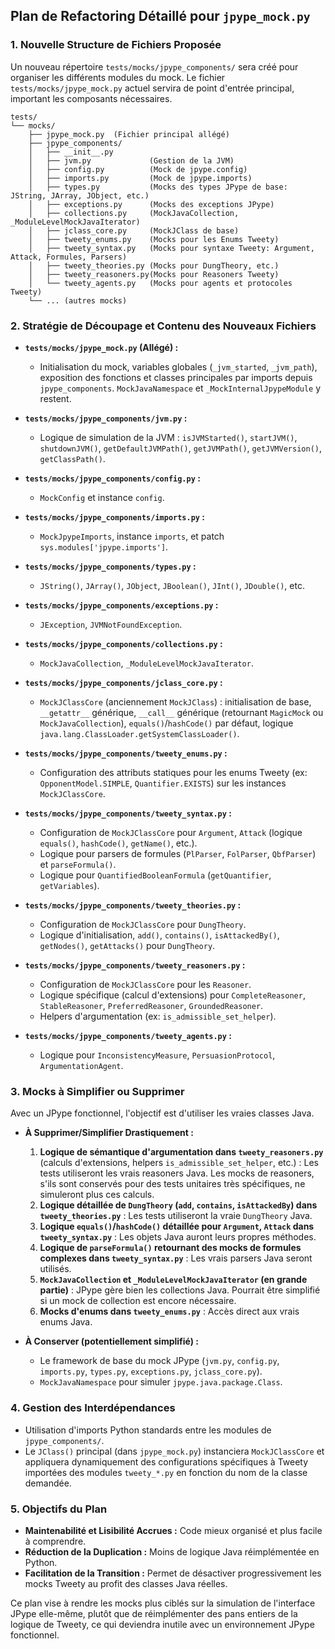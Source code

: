 ## Plan de Refactoring Détaillé pour `jpype_mock.py`

### 1. Nouvelle Structure de Fichiers Proposée

Un nouveau répertoire `tests/mocks/jpype_components/` sera créé pour organiser les différents modules du mock. Le fichier `tests/mocks/jpype_mock.py` actuel servira de point d'entrée principal, important les composants nécessaires.

```
tests/
└── mocks/
    ├── jpype_mock.py  (Fichier principal allégé)
    ├── jpype_components/
    │   ├── __init__.py
    │   ├── jvm.py             (Gestion de la JVM)
    │   ├── config.py          (Mock de jpype.config)
    │   ├── imports.py         (Mock de jpype.imports)
    │   ├── types.py           (Mocks des types JPype de base: JString, JArray, JObject, etc.)
    │   ├── exceptions.py      (Mocks des exceptions JPype)
    │   ├── collections.py     (MockJavaCollection, _ModuleLevelMockJavaIterator)
    │   ├── jclass_core.py     (MockJClass de base)
    │   ├── tweety_enums.py    (Mocks pour les Enums Tweety)
    │   ├── tweety_syntax.py   (Mocks pour syntaxe Tweety: Argument, Attack, Formules, Parsers)
    │   ├── tweety_theories.py (Mocks pour DungTheory, etc.)
    │   ├── tweety_reasoners.py(Mocks pour Reasoners Tweety)
    │   └── tweety_agents.py   (Mocks pour agents et protocoles Tweety)
    └── ... (autres mocks)
```

### 2. Stratégie de Découpage et Contenu des Nouveaux Fichiers

*   **`tests/mocks/jpype_mock.py` (Allégé) :**
    *   Initialisation du mock, variables globales (`_jvm_started`, `_jvm_path`), exposition des fonctions et classes principales par imports depuis `jpype_components`. `MockJavaNamespace` et `_MockInternalJpypeModule` y restent.

*   **`tests/mocks/jpype_components/jvm.py` :**
    *   Logique de simulation de la JVM : `isJVMStarted()`, `startJVM()`, `shutdownJVM()`, `getDefaultJVMPath()`, `getJVMPath()`, `getJVMVersion()`, `getClassPath()`.

*   **`tests/mocks/jpype_components/config.py` :**
    *   `MockConfig` et instance `config`.

*   **`tests/mocks/jpype_components/imports.py` :**
    *   `MockJpypeImports`, instance `imports`, et patch `sys.modules['jpype.imports']`.

*   **`tests/mocks/jpype_components/types.py` :**
    *   `JString()`, `JArray()`, `JObject`, `JBoolean()`, `JInt()`, `JDouble()`, etc.

*   **`tests/mocks/jpype_components/exceptions.py` :**
    *   `JException`, `JVMNotFoundException`.

*   **`tests/mocks/jpype_components/collections.py` :**
    *   `MockJavaCollection`, `_ModuleLevelMockJavaIterator`.

*   **`tests/mocks/jpype_components/jclass_core.py` :**
    *   `MockJClassCore` (anciennement `MockJClass`) : initialisation de base, `__getattr__` générique, `__call__` générique (retournant `MagicMock` ou `MockJavaCollection`), `equals()`/`hashCode()` par défaut, logique `java.lang.ClassLoader.getSystemClassLoader()`.

*   **`tests/mocks/jpype_components/tweety_enums.py` :**
    *   Configuration des attributs statiques pour les enums Tweety (ex: `OpponentModel.SIMPLE`, `Quantifier.EXISTS`) sur les instances `MockJClassCore`.

*   **`tests/mocks/jpype_components/tweety_syntax.py` :**
    *   Configuration de `MockJClassCore` pour `Argument`, `Attack` (logique `equals()`, `hashCode()`, `getName()`, etc.).
    *   Logique pour parsers de formules (`PlParser`, `FolParser`, `QbfParser`) et `parseFormula()`.
    *   Logique pour `QuantifiedBooleanFormula` (`getQuantifier`, `getVariables`).

*   **`tests/mocks/jpype_components/tweety_theories.py` :**
    *   Configuration de `MockJClassCore` pour `DungTheory`.
    *   Logique d'initialisation, `add()`, `contains()`, `isAttackedBy()`, `getNodes()`, `getAttacks()` pour `DungTheory`.

*   **`tests/mocks/jpype_components/tweety_reasoners.py` :**
    *   Configuration de `MockJClassCore` pour les `Reasoner`.
    *   Logique spécifique (calcul d'extensions) pour `CompleteReasoner`, `StableReasoner`, `PreferredReasoner`, `GroundedReasoner`.
    *   Helpers d'argumentation (ex: `is_admissible_set_helper`).

*   **`tests/mocks/jpype_components/tweety_agents.py` :**
    *   Logique pour `InconsistencyMeasure`, `PersuasionProtocol`, `ArgumentationAgent`.

### 3. Mocks à Simplifier ou Supprimer

Avec un JPype fonctionnel, l'objectif est d'utiliser les vraies classes Java.

*   **À Supprimer/Simplifier Drastiquement :**
    1.  **Logique de sémantique d'argumentation dans `tweety_reasoners.py`** (calculs d'extensions, helpers `is_admissible_set_helper`, etc.) : Les tests utiliseront les vrais reasoners Java. Les mocks de reasoners, s'ils sont conservés pour des tests unitaires très spécifiques, ne simuleront plus ces calculs.
    2.  **Logique détaillée de `DungTheory` (`add`, `contains`, `isAttackedBy`) dans `tweety_theories.py`** : Les tests utiliseront la vraie `DungTheory` Java.
    3.  **Logique `equals()`/`hashCode()` détaillée pour `Argument`, `Attack` dans `tweety_syntax.py`** : Les objets Java auront leurs propres méthodes.
    4.  **Logique de `parseFormula()` retournant des mocks de formules complexes dans `tweety_syntax.py`** : Les vrais parsers Java seront utilisés.
    5.  **`MockJavaCollection` et `_ModuleLevelMockJavaIterator` (en grande partie)** : JPype gère bien les collections Java. Pourrait être simplifié si un mock de collection est encore nécessaire.
    6.  **Mocks d'enums dans `tweety_enums.py`** : Accès direct aux vrais enums Java.

*   **À Conserver (potentiellement simplifié) :**
    *   Le framework de base du mock JPype (`jvm.py`, `config.py`, `imports.py`, `types.py`, `exceptions.py`, `jclass_core.py`).
    *   `MockJavaNamespace` pour simuler `jpype.java.package.Class`.

### 4. Gestion des Interdépendances

*   Utilisation d'imports Python standards entre les modules de `jpype_components/`.
*   Le `JClass()` principal (dans `jpype_mock.py`) instanciera `MockJClassCore` et appliquera dynamiquement des configurations spécifiques à Tweety importées des modules `tweety_*.py` en fonction du nom de la classe demandée.

### 5. Objectifs du Plan

*   **Maintenabilité et Lisibilité Accrues :** Code mieux organisé et plus facile à comprendre.
*   **Réduction de la Duplication :** Moins de logique Java réimplémentée en Python.
*   **Facilitation de la Transition :** Permet de désactiver progressivement les mocks Tweety au profit des classes Java réelles.

Ce plan vise à rendre les mocks plus ciblés sur la simulation de l'interface JPype elle-même, plutôt que de réimplémenter des pans entiers de la logique de Tweety, ce qui deviendra inutile avec un environnement JPype fonctionnel.